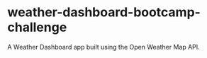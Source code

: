 # weather-dashboard-bootcamp-challenge
A Weather Dashboard app built using the Open Weather Map API.
